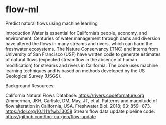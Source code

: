 # flow-ml
Predict natural flows using machine learning

Introduction
Water is essential for California’s people, economy, and environment. Centuries of water management through dams and diversion have altered the flows in many streams and rivers, which can harm the freshwater ecosystems. The Nature Conservancy (TNC) and interns from University of San Francisco (USF) have written code to generate estimates of natural flows (expected streamflow in the absence of human modification) for streams and rivers in California.  The code uses machine learning techniques and is based on methods developed by the US Geological Survey (USGS).

Background Resources:

California Natural Flows Database:  https://rivers.codefornature.org
Zimmerman, JKH, Carlisle, DM, May, JT, et al. Patterns and magnitude of flow alteration in California, USA. Freshwater Biol. 2018; 63: 859– 873. https://doi.org/10.1111/fwb.13058 
Stream flow data update pipeline code:  https://github.com/tnc-ca-geo/flow-update 

